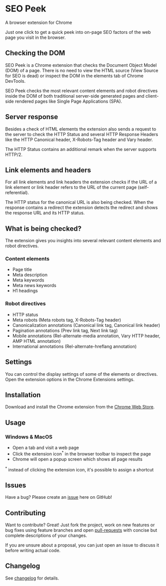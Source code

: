 # SEO Peek
A browser extension for Chrome

Just one click to get a quick peek into on-page SEO factors of the web page you visit in the browser.

## Checking the DOM
SEO Peek is a Chrome extension that checks the Document Object Model (DOM) of a page. There is no need to view the HTML source (View Source for SEO is dead) or inspect the DOM in the elements tab of Chrome DevTools.

SEO Peek checks the most relevant content elements and robot directives inside the DOM of both traditional server-side generated pages and client-side rendered pages like Single Page Applications (SPA).

## Server response
Besides a check of HTML elements the extension also sends a request to the server to check the HTTP Status and several HTTP Response Headers like the HTTP Canonical header, X-Robots-Tag header and Vary header.

The HTTP Status contains an additional remark when the server supports HTTP/2.

## Link elements and headers
For all link elements and link headers the extension checks if the URL of a link element or link header refers to the URL of the current page (self-referential).

The HTTP status for the canonical URL is also being checked. When the response contains a redirect the extension detects the redirect and shows the response URL and its HTTP status.

## What is being checked?
The extension gives you insights into several relevant content elements and robot directives.

### Content elements
* Page title
* Meta description
* Meta keywords
* Meta news keywords
* H1 headings

### Robot directives
* HTTP status
* Meta robots (Meta robots tag, X-Robots-Tag header)
* Canonicalization annotations (Canonical link tag, Canonical link header)
* Pagination annotations (Prev link tag, Next link tag)
* Mobile annotations (Rel-alternate-media annotation, Vary HTTP header, AMP HTML annotation)
* International annotations (Rel-alternate-hreflang annotation)

## Settings
You can control the display settings of some of the elements or directives. Open the extension options in the Chrome Extensions settings.

## Installation
Download and install the Chrome extension from the [Chrome Web Store][1].

## Usage
### Windows & MacOS
* Open a tab and visit a web page
* Click the extension icon<sup>*</sup> in the browser toolbar to inspect the page
* Chrome will open a popup screen which shows all page results

<sup>*</sup> instead of clicking the extension icon, it's possible to assign a shortcut

## Issues
Have a bug? Please create an [issue][2] here on GitHub!

## Contributing
Want to contribute? Great! Just fork the project, work on new features or bug fixes using feature branches and open [pull-requests][3] with concise but complete descriptions of your changes.

If you are unsure about a proposal, you can just open an issue to discuss it before writing actual code.

## Changelog
See [changelog][5] for details.

[1]: https://chrome.google.com/webstore/detail/seo-peek/lkkpfhgjmocgneajknedjhodkjkkclod
[2]: https://github.com/sanderheilbron/seo-peek/issues
[3]: https://github.com/sanderheilbron/seo-peek/pulls
[4]: https://www.sanderheilbron.nl
[5]: https://github.com/sanderheilbron/seo-peek/blob/master/CHANGELOG.md
